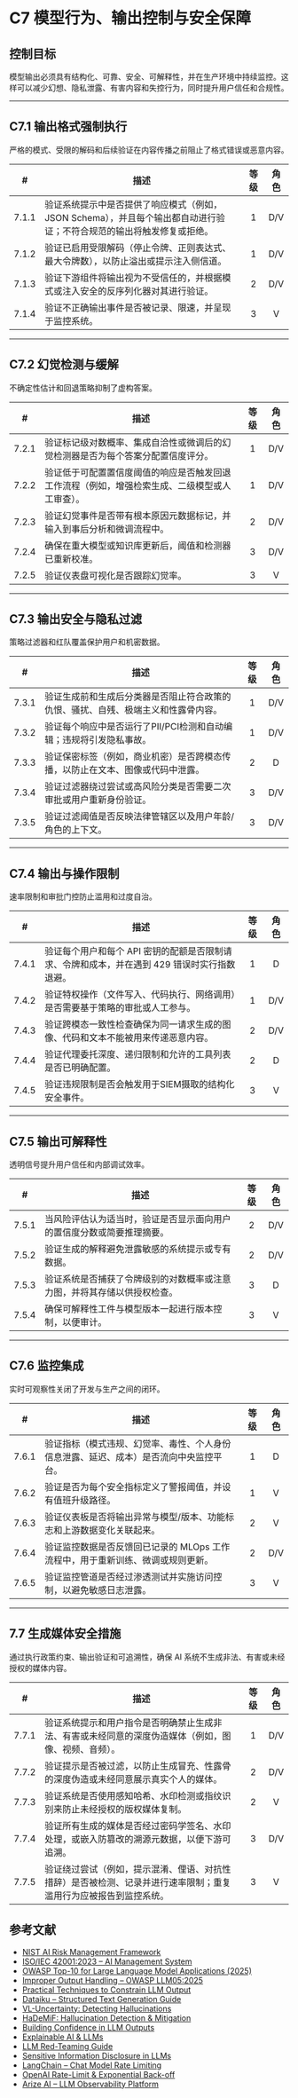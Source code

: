 # C7 模型行为、输出控制与安全保障

## 控制目标

模型输出必须具有结构化、可靠、安全、可解释性，并在生产环境中持续监控。这样可以减少幻想、隐私泄露、有害内容和失控行为，同时提升用户信任和合规性。

---

## C7.1 输出格式强制执行

严格的模式、受限的解码和后续验证在内容传播之前阻止了格式错误或恶意内容。

|   #   | 描述                                                               | 等级  | 角色  |
| :---: | ---------------------------------------------------------------- | :-: | :-: |
| 7.1.1 | 验证系统提示中是否提供了响应模式（例如，JSON Schema），并且每个输出都自动进行验证；不符合规范的输出将触发修复或拒绝。 |  1  | D/V |
| 7.1.2 | 验证已启用受限解码（停止令牌、正则表达式、最大令牌数），以防止溢出或提示注入侧信道。                       |  1  | D/V |
| 7.1.3 | 验证下游组件将输出视为不受信任的，并根据模式或注入安全的反序列化器对其进行验证。                         |  2  | D/V |
| 7.1.4 | 验证不正确输出事件是否被记录、限速，并呈现于监控系统。                                      |  3  |  V  |

---

## C7.2 幻觉检测与缓解

不确定性估计和回退策略抑制了虚构答案。

|   #   | 描述                                              | 等级  | 角色  |
| :---: | ----------------------------------------------- | :-: | :-: |
| 7.2.1 | 验证标记级对数概率、集成自洽性或微调后的幻觉检测器是否为每个答案分配置信度评分。        |  1  | D/V |
| 7.2.2 | 验证低于可配置置信度阈值的响应是否触发回退工作流程（例如，增强检索生成、二级模型或人工审查）。 |  1  | D/V |
| 7.2.3 | 验证幻觉事件是否带有根本原因元数据标记，并输入到事后分析和微调流程中。             |  2  | D/V |
| 7.2.4 | 确保在重大模型或知识库更新后，阈值和检测器已重新校准。                     |  3  | D/V |
| 7.2.5 | 验证仪表盘可视化是否跟踪幻觉率。                                |  3  |  V  |

---

## C7.3 输出安全与隐私过滤

策略过滤器和红队覆盖保护用户和机密数据。

|   #   | 描述                                        | 等级  | 角色  |
| :---: | ----------------------------------------- | :-: | :-: |
| 7.3.1 | 验证生成前和生成后分类器是否阻止符合政策的仇恨、骚扰、自残、极端主义和性露骨内容。 |  1  | D/V |
| 7.3.2 | 验证每个响应中是否运行了PII/PCI检测和自动编辑；违规将引发隐私事故。     |  1  | D/V |
| 7.3.3 | 验证保密标签（例如，商业机密）是否跨模态传播，以防止在文本、图像或代码中泄露。   |  2  |  D  |
| 7.3.4 | 验证过滤器绕过尝试或高风险分类是否需要二次审批或用户重新身份验证。         |  3  | D/V |
| 7.3.5 | 验证过滤阈值是否反映法律管辖区以及用户年龄/角色的上下文。             |  3  | D/V |

---

## C7.4 输出与操作限制

速率限制和审批门控防止滥用和过度自治。

|   #   | 描述                                                  | 等级  | 角色  |
| :---: | --------------------------------------------------- | :-: | :-: |
| 7.4.1 | 验证每个用户和每个 API 密钥的配额是否限制请求、令牌和成本，并在遇到 429 错误时实行指数退避。 |  1  |  D  |
| 7.4.2 | 验证特权操作（文件写入、代码执行、网络调用）是否需要基于策略的审批或人工参与。             |  1  | D/V |
| 7.4.3 | 验证跨模态一致性检查确保为同一请求生成的图像、代码和文本不能被用来传递恶意内容。            |  2  | D/V |
| 7.4.4 | 验证代理委托深度、递归限制和允许的工具列表是否已明确配置。                       |  2  |  D  |
| 7.4.5 | 验证违规限制是否会触发用于SIEM摄取的结构化安全事件。                        |  3  |  V  |

---

## C7.5 输出可解释性

透明信号提升用户信任和内部调试效率。

|   #   | 描述                                   | 等级  | 角色  |
| :---: | ------------------------------------ | :-: | :-: |
| 7.5.1 | 当风险评估认为适当时，验证是否显示面向用户的置信度分数或简要推理摘要。  |  2  | D/V |
| 7.5.2 | 验证生成的解释避免泄露敏感的系统提示或专有数据。             |  2  | D/V |
| 7.5.3 | 验证系统是否捕获了令牌级别的对数概率或注意力图，并将其存储以供授权检查。 |  3  |  D  |
| 7.5.4 | 确保可解释性工件与模型版本一起进行版本控制，以便审计。          |  3  |  V  |

---

## C7.6 监控集成

实时可观察性关闭了开发与生产之间的闭环。

|   #   | 描述                                          | 等级  | 角色  |
| :---: | ------------------------------------------- | :-: | :-: |
| 7.6.1 | 验证指标（模式违规、幻觉率、毒性、个人身份信息泄露、延迟、成本）是否流向中央监控平台。 |  1  |  D  |
| 7.6.2 | 验证是否为每个安全指标定义了警报阈值，并设有值班升级路径。               |  1  |  V  |
| 7.6.3 | 验证仪表板是否将输出异常与模型/版本、功能标志和上游数据变化关联起来。         |  2  |  V  |
| 7.6.4 | 验证监控数据是否反馈回已记录的 MLOps 工作流程中，用于重新训练、微调或规则更新。 |  2  | D/V |
| 7.6.5 | 验证监控管道是否经过渗透测试并实施访问控制，以避免敏感日志泄露。            |  3  |  V  |

---

## 7.7 生成媒体安全措施

通过执行政策约束、输出验证和可追溯性，确保 AI 系统不生成非法、有害或未经授权的媒体内容。

|   #   | 描述                                                       | 等级  | 角色  |
| :---: | -------------------------------------------------------- | :-: | :-: |
| 7.7.1 | 验证系统提示和用户指令是否明确禁止生成非法、有害或未经同意的深度伪造媒体（例如，图像、视频、音频）。       |  1  | D/V |
| 7.7.2 | 验证提示是否被过滤，以防止生成冒充、性露骨的深度伪造或未经同意展示真实个人的媒体。                |  2  | D/V |
| 7.7.3 | 验证系统是否使用感知哈希、水印检测或指纹识别来防止未经授权的版权媒体复制。                    |  2  |  V  |
| 7.7.4 | 验证所有生成的媒体是否经过密码学签名、水印处理，或嵌入防篡改的溯源元数据，以便下游可追溯。            |  3  | D/V |
| 7.7.5 | 验证绕过尝试（例如，提示混淆、俚语、对抗性措辞）是否被检测、记录并进行速率限制；重复滥用行为应被报告到监控系统。 |  3  |  V  |

## 参考文献

* [NIST AI Risk Management Framework](https://www.nist.gov/itl/ai-risk-management-framework)
* [ISO/IEC 42001:2023 – AI Management System](https://www.iso.org/obp/ui/en/)
* [OWASP Top-10 for Large Language Model Applications (2025)](https://owasp.org/www-project-top-10-for-large-language-model-applications/)
* [Improper Output Handling – OWASP LLM05:2025](https://genai.owasp.org/llmrisk/llm052025-improper-output-handling/)
* [Practical Techniques to Constrain LLM Output](https://mychen76.medium.com/practical-techniques-to-constraint-llm-output-in-json-format-e3e72396c670)
* [Dataiku – Structured Text Generation Guide](https://blog.dataiku.com/your-guide-to-structured-text-generation)
* [VL-Uncertainty: Detecting Hallucinations](https://arxiv.org/abs/2411.11919)
* [HaDeMiF: Hallucination Detection & Mitigation](https://openreview.net/forum?id=VwOYxPScxB)
* [Building Confidence in LLM Outputs](https://www.alkymi.io/data-science-room/building-confidence-in-llm-outputs)
* [Explainable AI & LLMs](https://duncsand.medium.com/explainable-ai-140912d31b3b)
* [LLM Red-Teaming Guide](https://www.confident-ai.com/blog/red-teaming-llms-a-step-by-step-guide)
* [Sensitive Information Disclosure in LLMs](https://virtualcyberlabs.com/llm-sensitive-information-disclosure/)
* [LangChain – Chat Model Rate Limiting](https://python.langchain.com/docs/how_to/chat_model_rate_limiting/)
* [OpenAI Rate-Limit & Exponential Back-off](https://hackernoon.com/openais-rate-limit-a-guide-to-exponential-backoff-for-llm-evaluation)
* [Arize AI – LLM Observability Platform](https://arize.com/)

